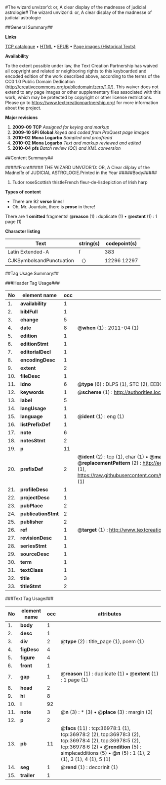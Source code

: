 #The wizard unvizor'd: or, A clear display of the madnesse of judicial astrologie#
The wizard unvizor'd: or, A clear display of the madnesse of judicial astrologie

##General Summary##

**Links**

[TCP catalogue](http://www.ota.ox.ac.uk/tcp/)  • 
[HTML](http://tei.it.ox.ac.uk/tcp/Texts-HTML/free/A66/A66815.html)  • 
[EPUB](http://tei.it.ox.ac.uk/tcp/Texts-EPUB/free/A66/A66815.epub) • 
[Page images (Historical Texts)](https://historicaltexts.jisc.ac.uk/eebo-99832504e)

**Availability**

To the extent possible under law, the Text Creation Partnership has waived all copyright and related or neighboring rights to this keyboarded and encoded edition of the work described above, according to the terms of the CC0 1.0 Public Domain Dedication (http://creativecommons.org/publicdomain/zero/1.0/). This waiver does not extend to any page images or other supplementary files associated with this work, which may be protected by copyright or other license restrictions. Please go to https://www.textcreationpartnership.org/ for more information about the project.

**Major revisions**

1. __2009-09__ __TCP__ *Assigned for keying and markup*
1. __2009-10__ __SPi Global__ *Keyed and coded from ProQuest page images*
1. __2010-02__ __Mona Logarbo__ *Sampled and proofread*
1. __2010-02__ __Mona Logarbo__ *Text and markup reviewed and edited*
1. __2010-04__ __pfs__ *Batch review (QC) and XML conversion*

##Content Summary##

#####Front#####
THE WIZARD UNVIZOR'D: OR, A Clear diſplay of the Madneſſe of JUDICIAL ASTROLOGIE.Printed in the Year
#####Body#####

1. Tudor roseScottish thistleFrench fleur-de-lisdepiction of Irish harp

**Types of content**

  * There are 92 **verse** lines!
  * Oh, Mr. Jourdain, there is **prose** in there!

There are 1 **omitted** fragments! 
 @__reason__ (1) : duplicate (1)  •  @__extent__ (1) : 1 page (1)

**Character listing**


|Text|string(s)|codepoint(s)|
|---|---|---|
|Latin Extended-A|ſ|383|
|CJKSymbolsandPunctuation|〈〉|12296 12297|

##Tag Usage Summary##

###Header Tag Usage###

|No|element name|occ|attributes|
|---|---|---|---|
|1.|__availability__|1||
|2.|__biblFull__|1||
|3.|__change__|5||
|4.|__date__|8| @__when__ (1) : 2011-04 (1)|
|5.|__edition__|1||
|6.|__editionStmt__|1||
|7.|__editorialDecl__|1||
|8.|__encodingDesc__|1||
|9.|__extent__|2||
|10.|__fileDesc__|1||
|11.|__idno__|6| @__type__ (6) : DLPS (1), STC (2), EEBO-CITATION (1), PROQUEST (1), VID (1)|
|12.|__keywords__|1| @__scheme__ (1) : http://authorities.loc.gov/ (1)|
|13.|__label__|5||
|14.|__langUsage__|1||
|15.|__language__|1| @__ident__ (1) : eng (1)|
|16.|__listPrefixDef__|1||
|17.|__note__|6||
|18.|__notesStmt__|2||
|19.|__p__|11||
|20.|__prefixDef__|2| @__ident__ (2) : tcp (1), char (1)  •  @__matchPattern__ (2) : ([0-9\-]+):([0-9IVX]+) (1), (.+) (1)  •  @__replacementPattern__ (2) : http://eebo.chadwyck.com/downloadtiff?vid=$1&page=$2 (1), https://raw.githubusercontent.com/textcreationpartnership/Texts/master/tcpchars.xml#$1 (1)|
|21.|__profileDesc__|1||
|22.|__projectDesc__|1||
|23.|__pubPlace__|2||
|24.|__publicationStmt__|2||
|25.|__publisher__|2||
|26.|__ref__|1| @__target__ (1) : http://www.textcreationpartnership.org/docs/. (1)|
|27.|__revisionDesc__|1||
|28.|__seriesStmt__|1||
|29.|__sourceDesc__|1||
|30.|__term__|1||
|31.|__textClass__|1||
|32.|__title__|3||
|33.|__titleStmt__|2||


###Text Tag Usage###

|No|element name|occ|attributes|
|---|---|---|---|
|1.|__body__|1||
|2.|__desc__|1||
|3.|__div__|2| @__type__ (2) : title_page (1), poem (1)|
|4.|__figDesc__|4||
|5.|__figure__|4||
|6.|__front__|1||
|7.|__gap__|1| @__reason__ (1) : duplicate (1)  •  @__extent__ (1) : 1 page (1)|
|8.|__head__|2||
|9.|__hi__|8||
|10.|__l__|92||
|11.|__note__|3| @__n__ (3) : * (3)  •  @__place__ (3) : margin (3)|
|12.|__p__|2||
|13.|__pb__|11| @__facs__ (11) : tcp:36978:1 (1), tcp:36978:2 (2), tcp:36978:3 (2), tcp:36978:4 (2), tcp:36978:5 (2), tcp:36978:6 (2)  •  @__rendition__ (5) : simple:additions (5)  •  @__n__ (5) : 1 (1), 2 (1), 3 (1), 4 (1), 5 (1)|
|14.|__seg__|1| @__rend__ (1) : decorInit (1)|
|15.|__trailer__|1||
